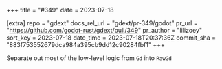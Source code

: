 +++
title = "#349"
date = 2023-07-18

[extra]
repo = "gdext"
docs_rel_url = "gdext/pr-349/godot"
pr_url = "https://github.com/godot-rust/gdext/pull/349"
pr_author = "lilizoey"
sort_key = 2023-07-18
date_time = 2023-07-18T20:37:36Z
commit_sha = "883f753552679dca984a395cb9dd12c90284fbf1"
+++

Separate out most of the low-level logic from `Gd` into `RawGd`
